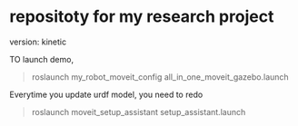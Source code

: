 # repositoty for my research project

version: kinetic

TO launch demo, 

> roslaunch my_robot_moveit_config all_in_one_moveit_gazebo.launch

Everytime you update urdf model, you need to redo

> roslaunch moveit_setup_assistant setup_assistant.launch


